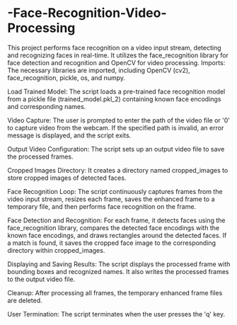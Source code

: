# -Face-Recognition-Video-Processing
This project performs face recognition on a video input stream, detecting and recognizing faces in real-time. It utilizes the face_recognition library for face detection and recognition and OpenCV for video processing.
Imports: The necessary libraries are imported, including OpenCV (cv2), face_recognition, pickle, os, and numpy.

Load Trained Model: The script loads a pre-trained face recognition model from a pickle file (trained_model.pkl_2) containing known face encodings and corresponding names.

Video Capture: The user is prompted to enter the path of the video file or '0' to capture video from the webcam. If the specified path is invalid, an error message is displayed, and the script exits.

Output Video Configuration: The script sets up an output video file to save the processed frames.

Cropped Images Directory: It creates a directory named cropped_images to store cropped images of detected faces.

Face Recognition Loop: The script continuously captures frames from the video input stream, resizes each frame, saves the enhanced frame to a temporary file, and then performs face recognition on the frame.

Face Detection and Recognition: For each frame, it detects faces using the face_recognition library, compares the detected face encodings with the known face encodings, and draws rectangles around the detected faces. If a match is found, it saves the cropped face image to the corresponding directory within cropped_images.

Displaying and Saving Results: The script displays the processed frame with bounding boxes and recognized names. It also writes the processed frames to the output video file.

Cleanup: After processing all frames, the temporary enhanced frame files are deleted.

User Termination: The script terminates when the user presses the 'q' key.
